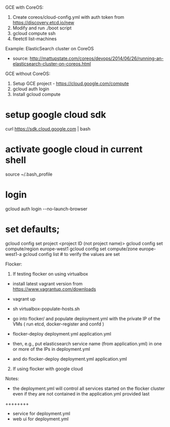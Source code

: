 GCE with CoreOS:

1. Create coreos/cloud-config.yml with auth token from https://discovery.etcd.io/new
2. Modify and run ./boot script
3. gcloud compute ssh <instance name>
4. fleetctl list-machines

Example: ElasticSearch cluster on CoreOS
 - source: http://mattupstate.com/coreos/devops/2014/06/26/running-an-elasticsearch-cluster-on-coreos.html

GCE without CoreOS:

1. Setup GCE project - https://cloud.google.com/compute
2. gcloud auth login
3. Install gcloud compute
  # setup google cloud sdk
  curl https://sdk.cloud.google.com | bash
  # activate google cloud in current shell
  source ~/.bash_profile
  # login
  gcloud auth login --no-launch-browser
  # set defaults;
  gcloud config set project <project ID (not project name)>
  gcloud config set compute/region europe-west1
  gcloud config set compute/zone europe-west1-a
  gcloud config list # to verify the values are set

Flocker:

1. If testing flocker on using virtualbox

- install latest vagrant version from https://www.vagrantup.com/downloads

- vagrant up 
- sh virtualbox-populate-hosts.sh

- go into flocker/ and populate deployment.yml with the private IP of the VMs
( run etcd, docker-register and confd )

- flocker-deploy deployment.yml application.yml

- then, e.g., put elasticsearch service name (from application.yml) in one or more of the IPs in deployment.yml
- and do flocker-deploy deployment.yml application.yml

2. If using flocker with google cloud

Notes:

- the deployment.yml will control all services started on the flocker cluster even if they are not contained in the application.yml provided last

++++++++

+ service for deployment.yml
+ web ui for deployment.yml



